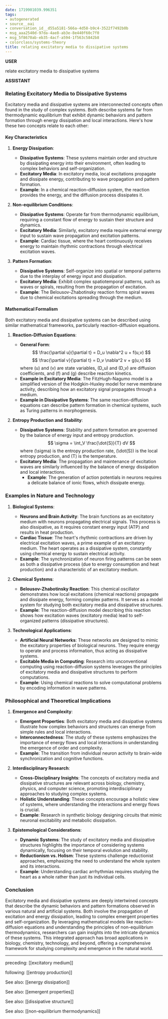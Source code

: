 ```yaml
---
date: 1719901039.996351
tags:
- autogenerated
- source__oai
- conversation_id__d55a5181-566a-4d58-b9c4-3522f7492b0b
- msg_aaa2540d-97da-4ae8-ab3e-8e440f60c7f0
- msg_5f8670ab-eb35-4acf-a594-1f563c5842b8
- colorclass/systems-theory
title: relating excitatory media to dissipative systems
---
```


**USER**

relate excitatory media to dissipative systems


**ASSISTANT**

### Relating Excitatory Media to Dissipative Systems

Excitatory media and dissipative systems are interconnected concepts often found in the study of complex systems. Both describe systems far from thermodynamic equilibrium that exhibit dynamic behaviors and pattern formation through energy dissipation and local interactions. Here's how these two concepts relate to each other:

#### Key Characteristics

1. **Energy Dissipation**:
   - **Dissipative Systems**: These systems maintain order and structure by dissipating energy into their environment, often leading to complex behaviors and self-organization.
   - **Excitatory Media**: In excitatory media, local excitations propagate and dissipate energy, contributing to wave propagation and pattern formation.
   - **Example**: In a chemical reaction-diffusion system, the reaction provides the energy, and the diffusion process dissipates it.

2. **Non-equilibrium Conditions**:
   - **Dissipative Systems**: Operate far from thermodynamic equilibrium, requiring a constant flow of energy to sustain their structure and dynamics.
   - **Excitatory Media**: Similarly, excitatory media require external energy input to sustain wave propagation and excitation patterns.
   - **Example**: Cardiac tissue, where the heart continuously receives energy to maintain rhythmic contractions through electrical excitation waves.

3. **Pattern Formation**:
   - **Dissipative Systems**: Self-organize into spatial or temporal patterns due to the interplay of energy input and dissipation.
   - **Excitatory Media**: Exhibit complex spatiotemporal patterns, such as waves or spirals, resulting from the propagation of excitation.
   - **Example**: The Belousov-Zhabotinsky reaction forms spiral waves due to chemical excitations spreading through the medium.

#### Mathematical Formalism

Both excitatory media and dissipative systems can be described using similar mathematical frameworks, particularly reaction-diffusion equations.

1. **Reaction-Diffusion Equations**:
   - **General Form**:
     $$
     \frac{\partial u}{\partial t} = D_u \nabla^2 u + f(u,v)
     $$
     $$
     \frac{\partial v}{\partial t} = D_v \nabla^2 v + g(u,v)
     $$
     where \(u\) and \(v\) are state variables, \(D_u\) and \(D_v\) are diffusion coefficients, and \(f\) and \(g\) describe reaction kinetics.
   - **Example in Excitatory Media**: The FitzHugh-Nagumo model is a simplified version of the Hodgkin-Huxley model for nerve membrane activity, describing how an excitatory signal propagates through a medium.
   - **Example in Dissipative Systems**: The same reaction-diffusion equations can describe pattern formation in chemical systems, such as Turing patterns in morphogenesis.

2. **Entropy Production and Stability**:
   - **Dissipative Systems**: Stability and pattern formation are governed by the balance of energy input and entropy production.
     $$
     \sigma = \int_V \frac{\dot{S}}{T} dV
     $$
     where \(\sigma\) is the entropy production rate, \(\dot{S}\) is the local entropy production, and \(T\) is the temperature.
   - **Excitatory Media**: The propagation and maintenance of excitation waves are similarly influenced by the balance of energy dissipation and local interactions.
     - **Example**: The generation of action potentials in neurons requires a delicate balance of ionic flows, which dissipate energy.

### Examples in Nature and Technology

1. **Biological Systems**:
   - **Neurons and Brain Activity**: The brain functions as an excitatory medium with neurons propagating electrical signals. This process is also dissipative, as it requires constant energy input (ATP) and results in heat production.
   - **Cardiac Tissue**: The heart's rhythmic contractions are driven by electrical excitation waves, a prime example of an excitatory medium. The heart operates as a dissipative system, constantly using chemical energy to sustain electrical activity.
   - **Example**: The synchronization of neuron firing patterns can be seen as both a dissipative process (due to energy consumption and heat production) and a characteristic of an excitatory medium.

2. **Chemical Systems**:
   - **Belousov-Zhabotinsky Reaction**: This chemical oscillator demonstrates how local excitations (chemical reactions) propagate and dissipate energy, forming complex patterns. It serves as a model system for studying both excitatory media and dissipative structures.
   - **Example**: The reaction-diffusion model describing this reaction shows how excitation waves (excitatory media) lead to self-organized patterns (dissipative structures).

3. **Technological Applications**:
   - **Artificial Neural Networks**: These networks are designed to mimic the excitatory properties of biological neurons. They require energy to operate and process information, thus acting as dissipative systems.
   - **Excitable Media in Computing**: Research into unconventional computing using reaction-diffusion systems leverages the principles of excitatory media and dissipative structures to perform computations.
   - **Example**: Using chemical reactions to solve computational problems by encoding information in wave patterns.

### Philosophical and Theoretical Implications

1. **Emergence and Complexity**:
   - **Emergent Properties**: Both excitatory media and dissipative systems illustrate how complex behaviors and structures can emerge from simple rules and local interactions.
   - **Interconnectedness**: The study of these systems emphasizes the importance of energy flows and local interactions in understanding the emergence of order and complexity.
   - **Example**: The transition from individual neuron activity to brain-wide synchronization and cognitive functions.

2. **Interdisciplinary Research**:
   - **Cross-Disciplinary Insights**: The concepts of excitatory media and dissipative structures are relevant across biology, chemistry, physics, and computer science, promoting interdisciplinary approaches to studying complex systems.
   - **Holistic Understanding**: These concepts encourage a holistic view of systems, where understanding the interactions and energy flows is crucial.
   - **Example**: Research in synthetic biology designing circuits that mimic neuronal excitability and metabolic dissipation.

3. **Epistemological Considerations**:
   - **Dynamic Systems**: The study of excitatory media and dissipative structures highlights the importance of considering systems dynamically, focusing on their temporal evolution and stability.
   - **Reductionism vs. Holism**: These systems challenge reductionist approaches, emphasizing the need to understand the whole system and its interactions.
   - **Example**: Understanding cardiac arrhythmias requires studying the heart as a whole rather than just its individual cells.

### Conclusion

Excitatory media and dissipative systems are deeply intertwined concepts that describe the dynamic behaviors and pattern formations observed in various natural and artificial systems. Both involve the propagation of excitation and energy dissipation, leading to complex emergent properties and self-organization. By leveraging mathematical models like reaction-diffusion equations and understanding the principles of non-equilibrium thermodynamics, researchers can gain insights into the intricate dynamics of these systems. This integrated approach has broad applications in biology, chemistry, technology, and beyond, offering a comprehensive framework for studying complexity and emergence in the natural world.


---

preceding: [[excitatory medium]]  


following: [[entropy production]]

See also: [[energy dissipation]]


See also: [[emergent properties]]


See also: [[dissipative structure]]


See also: [[non-equilibrium thermodynamics]]